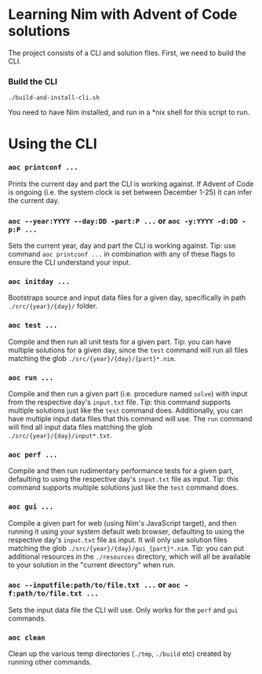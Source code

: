 # Learning Nim with Advent of Code solutions

The project consists of a CLI and solution files.
First, we need to build the CLI.



### Build the CLI

```
./build-and-install-cli.sh
```

You need to have Nim installed, and run in a *nix shell for this script to run.



# Using the CLI

### `aoc printconf ...`
Prints the current day and part the CLI is working against.
If Advent of Code is ongoing (i.e. the system clock is set between December 1-25) it can infer the current day.

### `aoc --year:YYYY --day:DD -part:P ...` or `aoc -y:YYYY -d:DD -p:P ...`
Sets the current year, day and part the CLI is working against.
Tip: use command `aoc printconf ...` in combination with any of these flags to ensure the CLI understand your input.

### `aoc initday ...`
Bootstraps source and input data files for a given day, specifically in path `./src/{year}/{day}/` folder.

### `aoc test ...`
Compile and then run all unit tests for a given part.
Tip: you can have multiple solutions for a given day, since the `test` command will run all files matching the glob `./src/{year}/{day}/{part}*.nim`.

### `aoc run ...`
Compile and then run a given part (i.e. procedure named `solve`) with input from the respective day's `input.txt` file.
Tip: this command supports multiple solutions just like the `test` command does.
Additionally, you can have multiple input data files that this command will use. The `run` command will find all input data files matching the glob `./src/{year}/{day}/input*.txt`.

### `aoc perf ...`
Compile and then run rudimentary performance tests for a given part, defaulting to using the respective day's `input.txt` file as input.
Tip: this command supports multiple solutions just like the `test` command does.

### `aoc gui ...`
Compile a given part for web (using Nim's JavaScript target), and then running it using your system default web browser, defaulting to using the respective day's `input.txt` file as input.
It will only use solution files matching the glob `./src/{year}/{day}/gui_{part}*.nim`.
Tip: you can put additional resources in the `./resources` directory, which will all be available to your solution in the "current directory" when run.

### `aoc --inputfile:path/to/file.txt ...` or `aoc -f:path/to/file.txt ...`
Sets the input data file the CLI will use. Only works for the `perf` and `gui` commands.

### `aoc clean`
Clean up the various temp directories (`./tmp`, `./build` etc) created by running other commands.

